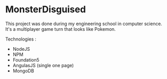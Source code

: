# MonsterDisguised
This project was done during my engineering school in computer science. 
It's a multiplayer game turn that looks like Pokemon.

Technologies : 
- NodeJS
- NPM
- Foundation5
- AngulasJS (single one page)
- MongoDB
